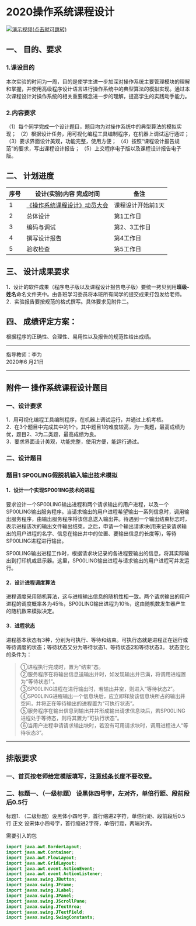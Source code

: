 # 2020操作系统课程设计
[![演示视频(点击就可跳转)](picture/index.png)](https://www.bilibili.com/video/BV1aK4y147zC/)

## 一、 目的、要求
### 1.课设目的
本次实验的时间为一周，目的是使学生进一步加深对操作系统主要管理模块的理解和掌握，并使用高级程序设计语言进行操作系统中的典型算法的模拟实现。通过本次课程设计对操作系统的相关重要概念进一步的理解，提高学生的实践动手能力。

### 2.内容要求
（1）每个同学完成一个设计题目，题目均为对操作系统中的典型算法的模拟实现；
（2）根据设计任务，用可视化编程工具编制程序，在机器上调试运行通过；
（3）要求界面设计美观，功能完整，使用方便；
（4）按照“课程设计报告规范”的要求，写出课程设计报告；
（5）上交程序电子版以及课程设计报告电子版。

## 二、 计划进度
序号	|设计(实验)内容	完成时间	|备注
|-|-|-|
|1	|[《操作系统课程设计》动员大会](https://www.bilibili.com/video/BV1S54y1B75Q/)   |课程设计开始前1天	
|2	|总体设计	                 |第1工作日	
|3	|编码与调试	                |第2、3工作日	
|4	|撰写设计报告	            |第4工作日	
|5	|验收检查	|第5工作日	

## 三、 设计成果要求
1．设计的软件成果（程序电子版以及课程设计报告电子版）要统一拷贝到用**班级-姓名**命名文件夹中。由各班学习委员将本班所有同学的提交成果打包发给老师。 
2．实验报告要按规范的格式撰写。具体要求见附件二。

## 四、 成绩评定方案：
根据程序的正确性、合理性、易用性以及报告的规范性给出成绩。

---
指导教师：李为              
2020年6 月21日

---
## 附件一         操作系统课程设计题目

### 一、设计要求
1．用可视化编程工具编制程序，在机器上调试运行，并通过上机考核。<br>
2．在3个题目中完成其中的1个。其中题目1的难度较高，为一类题，最高成绩为优，题目2、3为二类题，最高成绩为良。<br>
3．要求界面设计美观，功能完整，使用方便，能运行通过。<br>

### 二、设计题目
### 题目1   SP00LING假脱机输入输出技术模拟

#### 1．设计一个实现SP001ING技术的进程
要求设计一个SP00LING输出进程和两个请求输出的用户进程，以及一个SP00LING输出服务程序。当请求输出的用户进程希望输出一系列信息时，调用输出服务程序，由输出服务程序将该信息送入输出井。待遇到一个输出结束标志时，表示进程该次的输出文件输出结束。之后，申请一个输出请求块(用来记录请求输出的用户进程的名字、信息在输出井中的位置、要输出信息的长度等)，等待SP00LING进程进行输出。

SP00LING输出进程工作时，根据请求块记录的各进程要输出的信息，将其实际输出到打印机或显示器。这里，SP00LING输出进程与请求输出的用户进程可并发运行。
#### 2．设计进程调度算法
进程调度采用随机算法，这与进程输出信息的随机性相一致。两个请求输出的用户进程的调度概率各为45％，SP00LING输出进程为10％，这由随机数发生器产生的随机数来模拟决定。

#### 3．进程状态
进程基本状态有3种，分别为可执行、等待和结束。可执行态就是进程正在运行或等待调度的状态；等待状态又分为等待状态1、等待状态2和等待状态3。
状态变化的条件为：
> ①进程执行完成时，置为“结束”态。<br>
> ②服务程序在将输出信息送输出井时，如发现输出井已满，将调用进程置为“等待状态1”。<br>
> ③SP00LING进程在进行输出时，若输出井空，则进入“等待状态2”。<br>
> ④SP00LING进程输出一个信息块后，应立即释放该信息块所占的输出井空间，并将正在等待输出的进程置为“可执行状态”。<br>
> ⑤服务程序在输出信息到输出井并形成输出请求信息块后，若SP00LING进程处于等待态，则将其置为“可执行状态”。<br>
> ⑥当用户进程申请请求输出块时，若没有可用请求块时，调用进程进人“等待状态3”。

---
## 排版要求
### 一、首页按老师给定模版填写，注意线条长度不要改变。
### 二、标题一、（一级标题） 设黑体四号字，左对齐，单倍行距、段前段后0.5行
标题1. （二级标题）设黑体小四号字，首行缩进2字符，单倍行距、段前段后0.5行
正文    设宋体小四号字，首行缩进2字符，单倍行距，两端对齐。


需要引入的包
```java
import java.awt.BorderLayout;
import java.awt.Container;
import java.awt.FlowLayout;
import java.awt.GridLayout;
import java.awt.event.ActionEvent;
import java.awt.event.ActionListener;
import javax.swing.JButton;
import javax.swing.JFrame;
import javax.swing.JLabel;
import javax.swing.JPanel;
import javax.swing.JScrollPane;
import javax.swing.JTextArea;
import javax.swing.JTextField;
import javax.swing.SwingConstants;
```
